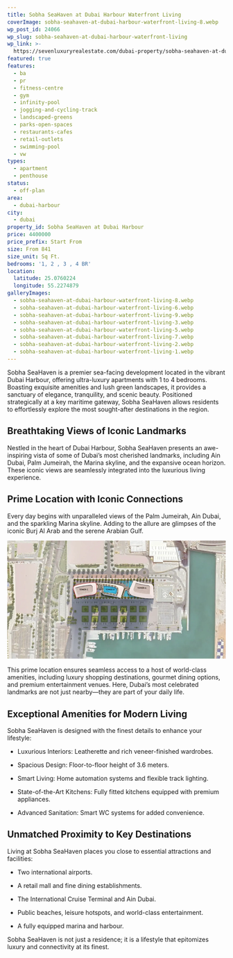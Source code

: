 ```yaml
---
title: Sobha SeaHaven at Dubai Harbour Waterfront Living
coverImage: sobha-seahaven-at-dubai-harbour-waterfront-living-8.webp
wp_post_id: 24066
wp_slug: sobha-seahaven-at-dubai-harbour-waterfront-living
wp_link: >-
  https://sevenluxuryrealestate.com/dubai-property/sobha-seahaven-at-dubai-harbour-waterfront-living/
featured: true
features:
  - ba
  - pr
  - fitness-centre
  - gym
  - infinity-pool
  - jogging-and-cycling-track
  - landscaped-greens
  - parks-open-spaces
  - restaurants-cafes
  - retail-outlets
  - swimming-pool
  - vw
types:
  - apartment
  - penthouse
status:
  - off-plan
area:
  - dubai-harbour
city:
  - dubai
property_id: Sobha SeaHaven at Dubai Harbour
price: 4400000
price_prefix: Start From
size: From 841
size_unit: Sq Ft.
bedrooms: '1, 2 , 3 , 4 BR'
location:
  latitude: 25.0760224
  longitude: 55.2274879
galleryImages:
  - sobha-seahaven-at-dubai-harbour-waterfront-living-8.webp
  - sobha-seahaven-at-dubai-harbour-waterfront-living-6.webp
  - sobha-seahaven-at-dubai-harbour-waterfront-living-9.webp
  - sobha-seahaven-at-dubai-harbour-waterfront-living-3.webp
  - sobha-seahaven-at-dubai-harbour-waterfront-living-5.webp
  - sobha-seahaven-at-dubai-harbour-waterfront-living-7.webp
  - sobha-seahaven-at-dubai-harbour-waterfront-living-2.webp
  - sobha-seahaven-at-dubai-harbour-waterfront-living-1.webp
---
```


Sobha SeaHaven is a premier sea-facing development located in the vibrant Dubai Harbour, offering ultra-luxury apartments with 1 to 4 bedrooms. Boasting exquisite amenities and lush green landscapes, it provides a sanctuary of elegance, tranquility, and scenic beauty. Positioned strategically at a key maritime gateway, Sobha SeaHaven allows residents to effortlessly explore the most sought-after destinations in the region.

## **Breathtaking Views of Iconic Landmarks**

Nestled in the heart of Dubai Harbour, Sobha SeaHaven presents an awe-inspiring vista of some of Dubai’s most cherished landmarks, including Ain Dubai, Palm Jumeirah, the Marina skyline, and the expansive ocean horizon. These iconic views are seamlessly integrated into the luxurious living experience.

## **Prime Location with Iconic Connections**

Every day begins with unparalleled views of the Palm Jumeirah, Ain Dubai, and the sparkling Marina skyline. Adding to the allure are glimpses of the iconic Burj Al Arab and the serene Arabian Gulf.

![Sobha SeaHaven at Dubai Harbour Waterfront Living - Seven Luxury Real Estate](images/sobha-seahaven-at-dubai-harbour-waterfront-living-1-1000x541.webp)

This prime location ensures seamless access to a host of world-class amenities, including luxury shopping destinations, gourmet dining options, and premium entertainment venues. Here, Dubai’s most celebrated landmarks are not just nearby—they are part of your daily life.

## **Exceptional Amenities for Modern Living**

Sobha SeaHaven is designed with the finest details to enhance your lifestyle:

- Luxurious Interiors: Leatherette and rich veneer-finished wardrobes.

- Spacious Design: Floor-to-floor height of 3.6 meters.

- Smart Living: Home automation systems and flexible track lighting.

- State-of-the-Art Kitchens: Fully fitted kitchens equipped with premium appliances.

- Advanced Sanitation: Smart WC systems for added convenience.

## **Unmatched Proximity to Key Destinations**

Living at Sobha SeaHaven places you close to essential attractions and facilities:

- Two international airports.

- A retail mall and fine dining establishments.

- The International Cruise Terminal and Ain Dubai.

- Public beaches, leisure hotspots, and world-class entertainment.

- A fully equipped marina and harbour.

Sobha SeaHaven is not just a residence; it is a lifestyle that epitomizes luxury and connectivity at its finest.
